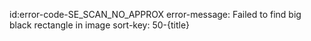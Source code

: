 id:error-code-SE_SCAN_NO_APPROX
error-message: Failed to find big black rectangle in image
sort-key: 50-{title}
